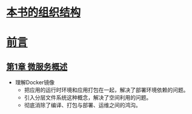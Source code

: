 
# [本书的组织结构](docs/本书的组织结构.md "本书的组织结构")

# [前言](docs/前言.md "前言")

## [第1章 微服务概述](docs/第1章微服务概述.md "第1章微服务概述")


* 理解Docker镜像
    * 把应用的运行时环境和应用打包在一起，解决了部署环境依赖的问题。
    * 引入分层文件系统这种概念，解决了空间利用的问题。
    * 彻底消除了编译、打包与部署、运维之间的鸿沟。




























